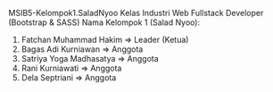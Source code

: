 MSIB5-Kelompok1.SaladNyoo
Kelas Industri Web Fullstack Developer (Bootstrap & SASS) Nama Kelompok 1 (Salad Nyoo):

1. Fatchan Muhammad Hakim => Leader (Ketua)
2. Bagas Adi Kurniawan => Anggota
3. Satriya Yoga Madhasatya => Anggota
4. Rani Kurniawati => Anggota
5. Dela Septriani => Anggota
